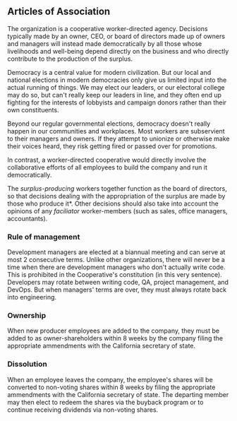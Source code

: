 ## Articles of Association

The organization is a cooperative worker-directed agency. Decisions typically made by an owner, CEO, or board of directors
made up of owners and managers will instead made democratically by all those whose livelihoods and well-being depend 
directly on the business and who directly contribute to the production of the surplus.

Democracy is a central value for modern civilization. But our local and national elections in modern democracies only
give us limited input into the actual running of things. We may elect our leaders, or our electoral college may do so,
but can't really keep our leaders in line, and they often end up fighting for the interests of lobbyists and campaign
donors rather than their own constituents.

Beyond our regular governmental elections, democracy doesn't really happen in our communities and workplaces. Most
workers are subservient to their managers and owners. If they attempt to unionize or otherwise make their voices heard,
they risk getting fired or passed over for promotions.

In contrast, a worker-directed cooperative would directly involve the collaborative efforts of all employees to build
the company and run it democratically.

The _surplus-producing_ workers together function as the board of directors, so that decisions dealing with the
appropriation of the surplus are made by those who produce it*. Other decisions should also take into account the
opinions of any _faciliator_ worker-members (such as sales, office managers, accountants).

### Rule of management

Development managers are elected at a biannual meeting and can serve at most 2 consecutive terms.  Unlike other
organizations, there will never be a time when there are development managers who don't actually write code. This is
prohibited in the Cooperative's constitution (in this very sentence). Developers may rotate between writing code, QA,
project management, and DevOps.  But when managers' terms are over, they must always rotate back into engineering.

### Ownership

When new producer employees are added to the company, they must be added to as owner-shareholders within 8 weeks by the
company filing the appropriate ammendments with the California secretary of state.

### Dissolution

When an employee leaves the company, the employee's shares will be converted to non-voting shares within 8 weeks by
filing the appropriate ammendments with the California secretary of state. The departing member may then elect to
redeem the shares via the buyback program or to continue receiving dividends via non-voting shares.
